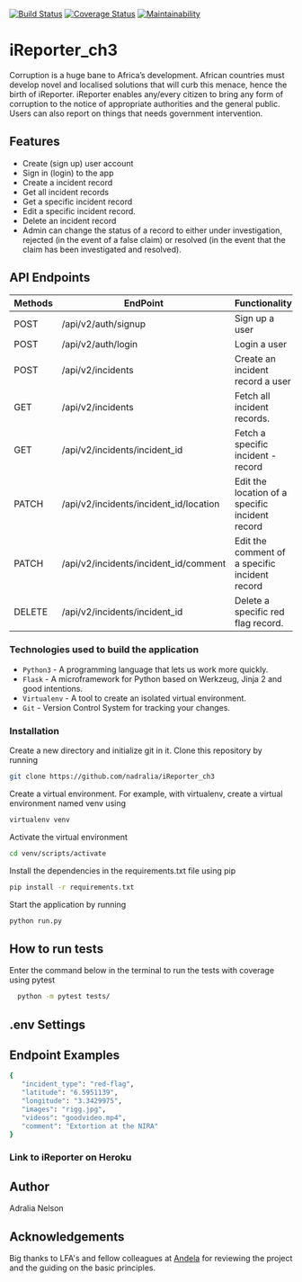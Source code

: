[![Build Status](https://travis-ci.org/nadralia/iReporter_ch3.svg?branch=develop)](https://travis-ci.org/nadralia/iReporter_ch3)
[![Coverage Status](https://coveralls.io/repos/github/nadralia/iReporter_ch3/badge.svg?branch=develop)](https://coveralls.io/github/nadralia/iReporter_ch3?branch=develop)
[![Maintainability](https://api.codeclimate.com/v1/badges/30e2f57ba86ee7914f00/maintainability)](https://codeclimate.com/github/nadralia/iReporter_ch3/maintainability)
# iReporter_ch3
Corruption is a huge bane to Africa’s development. African countries must develop novel and localised solutions that will curb this menace, hence the birth of iReporter. iReporter enables any/every citizen to bring any form of corruption to the notice of appropriate authorities and the general public. Users can also report on things that needs government intervention.


## Features
- Create (sign up) user account
- Sign in (login) to the app
- Create a incident record
- Get all incident records
- Get a specific incident record
- Edit a specific incident record.
- Delete an incident record
- Admin can change the status of a record to either under investigation, rejected (in the event of a false claim) or resolved (in the event that the claim has been investigated and resolved).


## API Endpoints
| Methods | EndPoint                                | Functionality                                    |Access
| ------- | --------------------------------------- | -------------------------------------------------|------
| POST    | /api/v2/auth/signup                     | Sign up a user                                   |PUBLIC
| POST    | /api/v2/auth/login                      | Login a user                                     |PUBLIC
| POST    | /api/v2/incidents                       | Create an incident record a user                 |PRIVATE
| GET     | /api/v2/incidents                       | Fetch all incident records.                      |PRIVATE
| GET     | /api/v2/incidents/incident_id           | Fetch a specific incident -record                |PRIVATE
| PATCH   | /api/v2/incidents/incident_id/location  | Edit the location of a specific incident record  |PRIVATE
| PATCH   | /api/v2/incidents/incident_id/comment   | Edit the comment of a specific  incident record  |PRIVATE
| DELETE  | /api/v2/incidents/incident_id           | Delete a specific red flag record.               |PRIVATE
### Technologies used to build the application
- `Python3` - A programming language that lets us work more quickly.
- `Flask` - A microframework for Python based on Werkzeug, Jinja 2 and good intentions.
- `Virtualenv` - A tool to create an isolated virtual environment.
- `Git` - Version Control System for tracking your changes.

### Installation

Create a new directory and initialize git in it. Clone this repository by running

```sh
git clone https://github.com/nadralia/iReporter_ch3
```

Create a virtual environment. For example, with virtualenv, create a virtual environment named venv using

```sh
virtualenv venv
```

Activate the virtual environment

```sh
cd venv/scripts/activate
```

Install the dependencies in the requirements.txt file using pip

```sh
pip install -r requirements.txt
```

Start the application by running

```sh
python run.py
```

## How to run tests

Enter the command below in the terminal to run the tests with coverage using
 pytest

```sh
  python -m pytest tests/
```
## .env Settings 

## Endpoint Examples
```sh
{
   "incident_type": "red-flag",
   "latitude": "6.5951139",
   "longitude": "3.3429975",
   "images": "rigg.jpg",
   "videos": "goodvideo.mp4",
   "comment": "Extortion at the NIRA"
}
```

### Link to iReporter on Heroku


## Author

Adralia Nelson

## Acknowledgements

Big thanks to LFA's and fellow colleagues at [Andela](https://andela.com) for reviewing the project and the guiding on the basic principles.